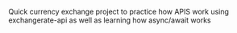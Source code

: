 Quick currency exchange project to practice how APIS work using exchangerate-api as well as learning how async/await works
